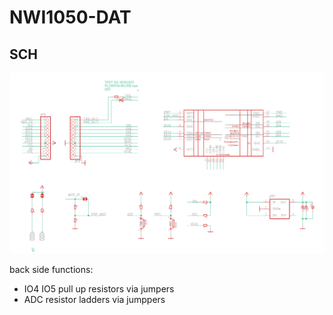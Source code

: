 
# NWI1050-DAT


## SCH

![](49-45-17-28-06-2023.png)

back side functions:
- IO4 IO5 pull up resistors via jumpers 
- ADC resistor ladders via jumppers 


